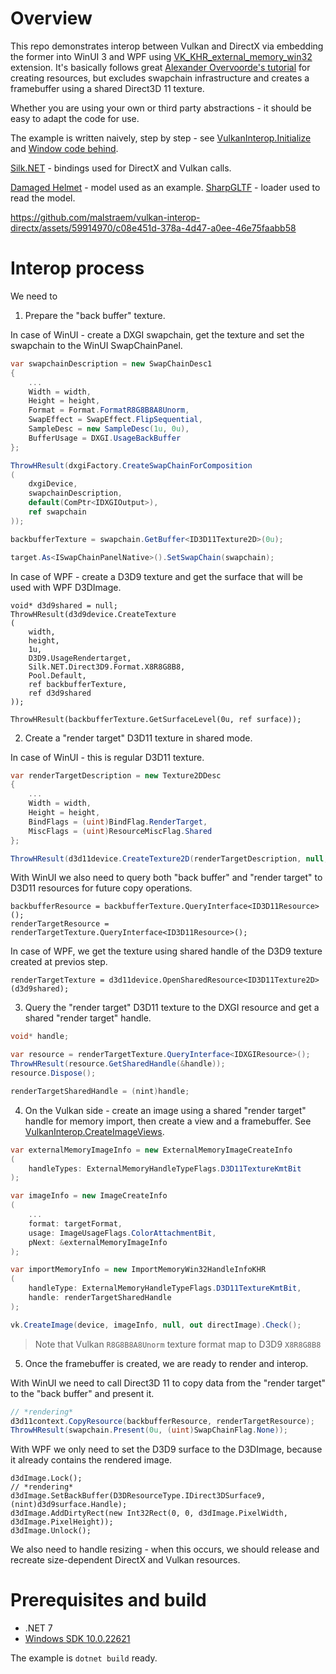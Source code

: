 # Overview

This repo demonstrates interop between Vulkan and DirectX via embedding the former into WinUI 3 and WPF using [VK_KHR_external_memory_win32](https://registry.khronos.org/vulkan/specs/1.3-extensions/man/html/VK_KHR_external_memory_win32.html) extension. It's basically follows great [Alexander Overvoorde's tutorial](https://vulkan-tutorial.com) for creating resources, but excludes swapchain infrastructure and creates a framebuffer using a shared Direct3D 11 texture.

Whether you are using your own or third party abstractions - it should be easy to adapt the code for use.

The example is written naively, step by step - see [VulkanInterop.Initialize](source/VulkanInterop.cs#L481) and [Window code behind](samples/MainWindow.xaml.cs).

[Silk.NET](https://github.com/dotnet/Silk.NET) - bindings used for DirectX and Vulkan calls.

[Damaged Helmet](https://sketchfab.com/3d-models/battle-damaged-sci-fi-helmet-pbr-b81008d513954189a063ff901f7abfe4) - model used as an example. [SharpGLTF](https://github.com/vpenades/SharpGLTF) - loader used to read the model.

https://github.com/malstraem/vulkan-interop-directx/assets/59914970/c08e451d-378a-4d47-a0ee-46e75faabb58

# Interop process

We need to

1. Prepare the "back buffer" texture.

In case of WinUI - create a DXGI swapchain, get the texture and set the swapchain to the WinUI SwapChainPanel.

```csharp
var swapchainDescription = new SwapChainDesc1
{
    ...
    Width = width,
    Height = height,
    Format = Format.FormatR8G8B8A8Unorm,
    SwapEffect = SwapEffect.FlipSequential,
    SampleDesc = new SampleDesc(1u, 0u),
    BufferUsage = DXGI.UsageBackBuffer
};

ThrowHResult(dxgiFactory.CreateSwapChainForComposition
(
    dxgiDevice,
    swapchainDescription,
    default(ComPtr<IDXGIOutput>),
    ref swapchain
));

backbufferTexture = swapchain.GetBuffer<ID3D11Texture2D>(0u);

target.As<ISwapChainPanelNative>().SetSwapChain(swapchain);
```

In case of WPF - create a D3D9 texture and get the surface that will be used with WPF D3DImage.

```
void* d3d9shared = null;
ThrowHResult(d3d9device.CreateTexture
(
    width,
    height,
    1u,
    D3D9.UsageRendertarget,
    Silk.NET.Direct3D9.Format.X8R8G8B8,
    Pool.Default,
    ref backbufferTexture,
    ref d3d9shared
));

ThrowHResult(backbufferTexture.GetSurfaceLevel(0u, ref surface));
```

2. Create a "render target" D3D11 texture in shared mode.

In case of WinUI - this is regular D3D11 texture.

```csharp
var renderTargetDescription = new Texture2DDesc
{
    ...
    Width = width,
    Height = height,
    BindFlags = (uint)BindFlag.RenderTarget,
    MiscFlags = (uint)ResourceMiscFlag.Shared
};

ThrowHResult(d3d11device.CreateTexture2D(renderTargetDescription, null, ref renderTargetTexture));
```

With WinUI we also need to query both "back buffer" and "render target" to D3D11 resources for future copy operations.

```
backbufferResource = backbufferTexture.QueryInterface<ID3D11Resource>();
renderTargetResource = renderTargetTexture.QueryInterface<ID3D11Resource>();
```

In case of WPF, we get the texture using shared handle of the D3D9 texture created at previos step.

```
renderTargetTexture = d3d11device.OpenSharedResource<ID3D11Texture2D>(d3d9shared);
```

3. Query the "render target" D3D11 texture to the DXGI resource and get a shared "render target" handle.

```csharp
void* handle;

var resource = renderTargetTexture.QueryInterface<IDXGIResource>();
ThrowHResult(resource.GetSharedHandle(&handle));
resource.Dispose();

renderTargetSharedHandle = (nint)handle;
```

4. On the Vulkan side - create an image using a shared "render target" handle for memory import, then create a view and a framebuffer.
   See [VulkanInterop.CreateImageViews](source/VulkanInterop.cs#L271).

```csharp
var externalMemoryImageInfo = new ExternalMemoryImageCreateInfo
(
    handleTypes: ExternalMemoryHandleTypeFlags.D3D11TextureKmtBit
);

var imageInfo = new ImageCreateInfo
(
    ...
    format: targetFormat,
    usage: ImageUsageFlags.ColorAttachmentBit,
    pNext: &externalMemoryImageInfo
);

var importMemoryInfo = new ImportMemoryWin32HandleInfoKHR
(
    handleType: ExternalMemoryHandleTypeFlags.D3D11TextureKmtBit,
    handle: renderTargetSharedHandle
);

vk.CreateImage(device, imageInfo, null, out directImage).Check();
```

> Note that Vulkan `R8G8B8A8Unorm` texture format map to D3D9 `X8R8G8B8`

5. Once the framebuffer is created, we are ready to render and interop.

With WinUI we need to call Direct3D 11 to copy data from the "render target" to the "back buffer" and present it.

```csharp
// *rendering*
d3d11context.CopyResource(backbufferResource, renderTargetResource);
ThrowHResult(swapchain.Present(0u, (uint)SwapChainFlag.None));
```

With WPF we only need to set the D3D9 surface to the D3DImage, because it already contains the rendered image.

```
d3dImage.Lock();
// *rendering*
d3dImage.SetBackBuffer(D3DResourceType.IDirect3DSurface9, (nint)d3d9surface.Handle);
d3dImage.AddDirtyRect(new Int32Rect(0, 0, d3dImage.PixelWidth, d3dImage.PixelHeight));
d3dImage.Unlock();
```

We also need to handle resizing - when this occurs, we should release and recreate size-dependent DirectX and Vulkan resources.

# Prerequisites and build

* .NET 7
* [Windows SDK 10.0.22621](https://developer.microsoft.com/en-us/windows/downloads/windows-sdk/)

The example is `dotnet build` ready.
